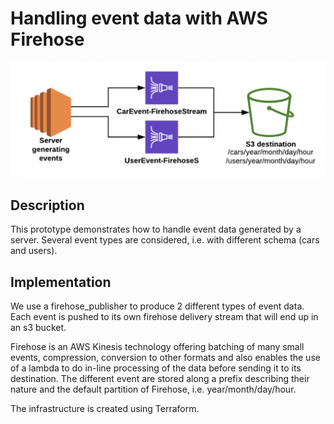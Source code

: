# Handling event data with AWS Firehose 

![architecture](firehose-delivery-streams.png)

## Description
This prototype demonstrates how to handle event data generated by a server. 
Several event types are considered, i.e. with different schema (cars and users). 

## Implementation
We use a firehose_publisher to produce 2 different types of event data. 
Each event is pushed to its own firehose delivery stream that will end up in an s3 bucket. 

Firehose is an AWS Kinesis technology offering batching of many small events, compression, conversion to other formats 
and also enables the use of a lambda to do in-line processing of the data before sending it to its destination. 
The different event are stored along a prefix describing their nature and the default partition of Firehose, i.e. year/month/day/hour.

The infrastructure is created using Terraform. 